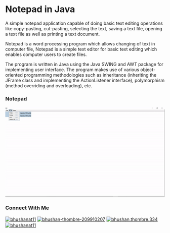 # Notepad in Java

A simple notepad application capable of doing basic text editing operations like copy-pasting, cut-pasting, selecting the text, saving a text file, opening a text file as well as printing a text document.

Notepad is a word processing program which allows changing of text in computer file, Notepad is a simple text editor for basic text editing which enables computer users to create files.

The program is written in Java using the Java SWING and AWT package for implementing user interface. The program makes use of various object-oriented programming methodologies such as inheritance (inheriting the JFrame class and implementing the ActionListener interface), polymorphism (method overriding and overloading), etc.


### Notepad
<!-- ![Notepad in Java](Notepad.gif) -->




<p align="center">
  <img src="Notepad.gif" />
</p>


### Connect With Me

<p align="left">
<a href="https://twitter.com/bhushanat11" target="blank"><img align="center" src="https://raw.githubusercontent.com/rahuldkjain/github-profile-readme-generator/master/src/images/icons/Social/twitter.svg" alt="bhushanat11" height="30" width="40" /></a>
<a href="https://linkedin.com/in/bhushan-thombre-209910207" target="blank"><img align="center" src="https://raw.githubusercontent.com/rahuldkjain/github-profile-readme-generator/master/src/images/icons/Social/linked-in-alt.svg" alt="bhushan-thombre-209910207" height="30" width="40" /></a>
<a href="https://fb.com/bhushan.thombre.334" target="blank"><img align="center" src="https://raw.githubusercontent.com/rahuldkjain/github-profile-readme-generator/master/src/images/icons/Social/facebook.svg" alt="bhushan.thombre.334" height="30" width="40" /></a>
<a href="https://instagram.com/bhushanat11" target="blank"><img align="center" src="https://raw.githubusercontent.com/rahuldkjain/github-profile-readme-generator/master/src/images/icons/Social/instagram.svg" alt="bhushanat11" height="30" width="40" /></a>
</p>